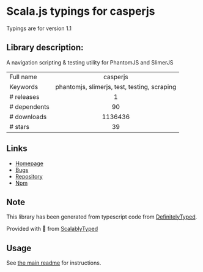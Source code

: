 
# Scala.js typings for casperjs

Typings are for version 1.1

## Library description:
A navigation scripting & testing utility for PhantomJS and SlimerJS

|                    |                 |
| ------------------ | :-------------: |
| Full name          | casperjs |
| Keywords           | phantomjs, slimerjs, test, testing, scraping |
| # releases         | 1 |
| # dependents       | 90 |
| # downloads        | 1136436 |
| # stars            | 39 |

## Links
- [Homepage](http://casperjs.org)
- [Bugs](https://github.com/casperjs/casperjs/issues)
- [Repository](https://github.com/casperjs/casperjs)
- [Npm](https://www.npmjs.com/package/casperjs)
    


## Note
This library has been generated from typescript code from [DefinitelyTyped](https://definitelytyped.org).

Provided with :purple_heart: from [ScalablyTyped](https://github.com/oyvindberg/ScalablyTyped)

## Usage
See [the main readme](../../readme.md) for instructions.


